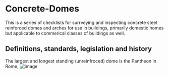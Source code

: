 # Concrete-Domes
This is a series of checklists for surrveying and inspecting concrete steel reinforced domes and arches for use in buildings, primarily domestic homes but applicable to commerical classes of buildings as well.


## Definitions, standards, legislation and history
The largest and longest standing (unreinfroced) dome is the Pantheon in Rome, 
![image](https://user-images.githubusercontent.com/146181/224157593-e428a269-fdcd-4318-a041-0c07217bdced.png)

